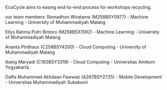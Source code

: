 EcoCycle aims to easing end-to-end process for workshops recycling.

our team members:
Romadhon Wiratama (M258BSY0977) - Machine Learning - University of Muhammadiyah Malang

Ellys Rahma Putri Bintoro (M258BSX1592) - Machine Learning - University of Muhammadiyah Malang

Ananta Pirdhaus (C258BSY4200) - Cloud Computing - University of Muhammadiyah Malang

Ibang Maryadi (C183BSY3319) - Cloud Computing - Universitas Amikom Yogyakarta

Daffa Muhammad Akhdaan Fawwaz (A267BSY2725) - Mobile Development - Universitas Muhammadiyah Sukabumi
